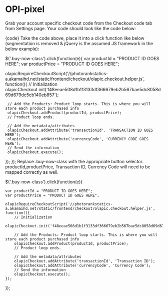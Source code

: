 # OPI-pixel

Grab your account specific checkout code from the Checkout code tab from Settings page. Your code should look like the code below:

{code}<script type="text/javascript" data="olapic-checkout">
//==== Olapic Require: DO NOT CHANGE
var olapicRequireCheckoutScript=(function(oHead){var onError=function(){throw new URIError('Olapic checkout script could not be loaded');};return function(olapicScriptSrc,onLoadCallback){var oScript=document.createElement('script');oScript.type='text\/javascript';oScript.src=olapicScriptSrc;oScript.async=true;oScript.onerror=onError;if(onLoadCallback){if(oScript.addEventListener){oScript.addEventListener('load',onLoadCallback,false);}else if(oScript.readyState){oScript.onreadystatechange=function(){if(!this.readyState||this.readyState==='loaded'||this.readyState==='complete'){onLoadCallback();}};}else{oScript.attachEvent('load',onLoadCallback);}}
oHead.appendChild(oScript);};})(document.head||document.getElementsByTagName('head')[0]);{code}

// ==== Checkout Code:
olapicRequireCheckoutScript('//photorankstatics-a.akamaihd.net/static/frontend/checkout/olapic.checkout.helper.js', function(){
    // Initialization
    olapicCheckout.init('XXXXX');

    // Add the Products: Product loop starts. This is where you will store each product purchased info
    olapicCheckout.addProduct('PRODUCT_ID', PRODUCT_PRICE);
    // Product loop ends.

    // Add the metadata/attributes
    olapicCheckout.addAttribute('transactionId', 'TRANSACTION_ID');
    olapicCheckout.addAttribute('currencyCode', 'CURRENCY');
    // Add Segmentation Values
    olapicCheckout.addSegment('SEGMENT_KEY', 'SEGMENT_VALUE');
    // Send the information
    olapicCheckout.execute();
});
</script>
Take the code above, place it into a click function like below (segmentation is removed & jQuery is the assumed JS framework in the below example):

$('.buy-now-class').click(function(e){
 var productId = "PRODUCT ID GOES HERE";
 var productPrice = "PRODUCT ID GOES HERE";

 olapicRequireCheckoutScript('//photorankstatics-a.akamaihd.net/static/frontend/checkout/olapic.checkout.helper.js', function(){
     // Initialization
     olapicCheckout.init('f48eeae508d1b1f3133df366679eb2b567bae5dc8058d69d679dc5cb140eb857');

     // Add the Products: Product loop starts. This is where you will store each product purchased info
     olapicCheckout.addProduct(productId, productPrice);
     // Product loop ends.

     // Add the metadata/attributes
     olapicCheckout.addAttribute('transactionId', 'TRANSACTION ID GOES HERE');
     olapicCheckout.addAttribute('currencyCode', 'CURRENCY CODE GOES HERE');
     // Send the information
     olapicCheckout.execute();
 });
});
Replace .buy-now-class with the appropriate button selector. productId,productPrice, Transaction ID, Currency Code will need to be mapped correctly as well.

$('.buy-now-class').click(function(e){

    var productId = "PRODUCT ID GOES HERE";
    var productPrice = "PRODUCT ID GOES HERE";

    olapicRequireCheckoutScript('//photorankstatics-a.akamaihd.net/static/frontend/checkout/olapic.checkout.helper.js', function(){
        // Initialization
        olapicCheckout.init('f48eeae508d1b1f3133df366679eb2b567bae5dc8058d69d679dc5cb140eb857');

        // Add the Products: Product loop starts. This is where you will store each product purchased info
        olapicCheckout.addProduct(productId, productPrice);
        // Product loop ends.

        // Add the metadata/attributes
        olapicCheckout.addAttribute('transactionId', 'Transaction ID');
        olapicCheckout.addAttribute('currencyCode', 'Currency Code');
        // Send the information
        olapicCheckout.execute();
    });

});
